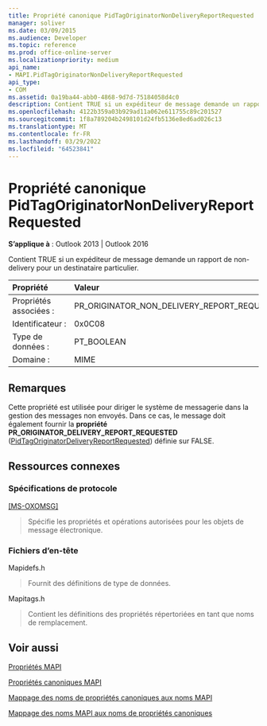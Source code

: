 ```yaml
---
title: Propriété canonique PidTagOriginatorNonDeliveryReportRequested
manager: soliver
ms.date: 03/09/2015
ms.audience: Developer
ms.topic: reference
ms.prod: office-online-server
ms.localizationpriority: medium
api_name:
- MAPI.PidTagOriginatorNonDeliveryReportRequested
api_type:
- COM
ms.assetid: 0a19ba44-abb0-4868-9d7d-75184058d4c0
description: Contient TRUE si un expéditeur de message demande un rapport de non-destinataire pour un destinataire particulier pour Outlook 2013 et Outlook 2016.
ms.openlocfilehash: 4122b359a03b929ad11a062e611755c89c201527
ms.sourcegitcommit: 1f8a789204b2498101d24fb5136e8ed6ad026c13
ms.translationtype: MT
ms.contentlocale: fr-FR
ms.lasthandoff: 03/29/2022
ms.locfileid: "64523841"
---
```

# <a name="pidtagoriginatornondeliveryreportrequested-canonical-property"></a>Propriété canonique PidTagOriginatorNonDeliveryReportRequested

  
  
**S’applique à** : Outlook 2013 | Outlook 2016 
  
Contient TRUE si un expéditeur de message demande un rapport de non-delivery pour un destinataire particulier.
  
|Propriété |Valeur |
|:-----|:-----|
|Propriétés associées :  <br/> |PR_ORIGINATOR_NON_DELIVERY_REPORT_REQUESTED  <br/> |
|Identificateur :  <br/> |0x0C08  <br/> |
|Type de données :  <br/> |PT_BOOLEAN  <br/> |
|Domaine :  <br/> |MIME  <br/> |
   
## <a name="remarks"></a>Remarques

Cette propriété est utilisée pour diriger le système de messagerie dans la gestion des messages non envoyés. Dans ce cas, le message doit également fournir la **propriété PR_ORIGINATOR_DELIVERY_REPORT_REQUESTED** ([PidTagOriginatorDeliveryReportRequested](pidtagoriginatordeliveryreportrequested-canonical-property.md)) définie sur FALSE.
  
## <a name="related-resources"></a>Ressources connexes

### <a name="protocol-specifications"></a>Spécifications de protocole

[[MS-OXOMSG]](https://msdn.microsoft.com/library/daa9120f-f325-4afb-a738-28f91049ab3c%28Office.15%29.aspx)
  
> Spécifie les propriétés et opérations autorisées pour les objets de message électronique.
    
### <a name="header-files"></a>Fichiers d’en-tête

Mapidefs.h
  
> Fournit des définitions de type de données.
    
Mapitags.h
  
> Contient les définitions des propriétés répertoriées en tant que noms de remplacement.
    
## <a name="see-also"></a>Voir aussi



[Propriétés MAPI](mapi-properties.md)
  
[Propriétés canoniques MAPI](mapi-canonical-properties.md)
  
[Mappage des noms de propriétés canoniques aux noms MAPI](mapping-canonical-property-names-to-mapi-names.md)
  
[Mappage des noms MAPI aux noms de propriétés canoniques](mapping-mapi-names-to-canonical-property-names.md)

